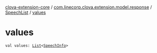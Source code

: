 [clova-extension-core](../../index.md) / [com.linecorp.clova.extension.model.response](../index.md) / [SpeechList](index.md) / [values](./values.md)

# values

`val values: `[`List`](https://kotlinlang.org/api/latest/jvm/stdlib/kotlin.collections/-list/index.html)`<`[`SpeechInfo`](../-speech-info/index.md)`>`